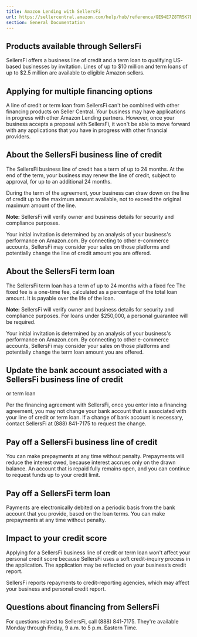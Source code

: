 ```yaml
---
title: Amazon Lending with SellersFi
url: https://sellercentral.amazon.com/help/hub/reference/GE94E7Z8TR5K7D5R
section: General Documentation
---
```


## Products available through SellersFi

SellersFi offers a business line of credit and a term loan to qualifying US-
based businesses by invitation. Lines of up to $10 million and term loans of
up to $2.5 million are available to eligible Amazon sellers.

## Applying for multiple financing options

A line of credit or term loan from SellersFi can't be combined with other
financing products on Seller Central. Your business may have applications in
progress with other Amazon Lending partners. However, once your business
accepts a proposal with SellersFi, it won't be able to move forward with any
applications that you have in progress with other financial providers.

## About the SellersFi business line of credit

The SellersFi business line of credit has a term of up to 24 months. At the
end of the term, your business may renew the line of credit, subject to
approval, for up to an additional 24 months.

During the term of the agreement, your business can draw down on the line of
credit up to the maximum amount available, not to exceed the original maximum
amount of the line.

**Note:** SellersFi will verify owner and business details for security and
compliance purposes.

Your initial invitation is determined by an analysis of your business's
performance on Amazon.com. By connecting to other e-commerce accounts,
SellersFi may consider your sales on those platforms and potentially change
the line of credit amount you are offered.

##  **About the SellersFi term loan**

The SellersFi term loan has a term of up to 24 months with a fixed fee The
fixed fee is a one-time fee, calculated as a percentage of the total loan
amount. It is payable over the life of the loan.

**Note:** SellersFi will verify owner and business details for security and
compliance purposes. For loans under $250,000, a personal guarantee will be
required.

Your initial invitation is determined by an analysis of your business's
performance on Amazon.com. By connecting to other e-commerce accounts,
SellersFi may consider your sales on those platforms and potentially change
the term loan amount you are offered.

## Update the bank account associated with a SellersFi business line of credit
or term loan

Per the financing agreement with SellersFi, once you enter into a financing
agreement, you may not change your bank account that is associated with your
line of credit or term loan. If a change of bank account is necessary, contact
SellersFi at (888) 841-7175 to request the change.

## Pay off a SellersFi business line of credit

You can make prepayments at any time without penalty. Prepayments will reduce
the interest owed, because interest accrues only on the drawn balance. An
account that is repaid fully remains open, and you can continue to request
funds up to your credit limit.

##  **Pay off a SellersFi term loan**

Payments are electronically debited on a periodic basis from the bank account
that you provide, based on the loan terms. You can make prepayments at any
time without penalty.

## Impact to your credit score

Applying for a SellersFi business line of credit or term loan won't affect
your personal credit score because SellersFi uses a soft credit-inquiry
process in the application. The application may be reflected on your
business’s credit report.

SellersFi reports repayments to credit-reporting agencies, which may affect
your business and personal credit report.

## Questions about financing from SellersFi

For questions related to SellersFi, call (888) 841-7175. They're available
Monday through Friday, 9 a.m. to 5 p.m. Eastern Time.

